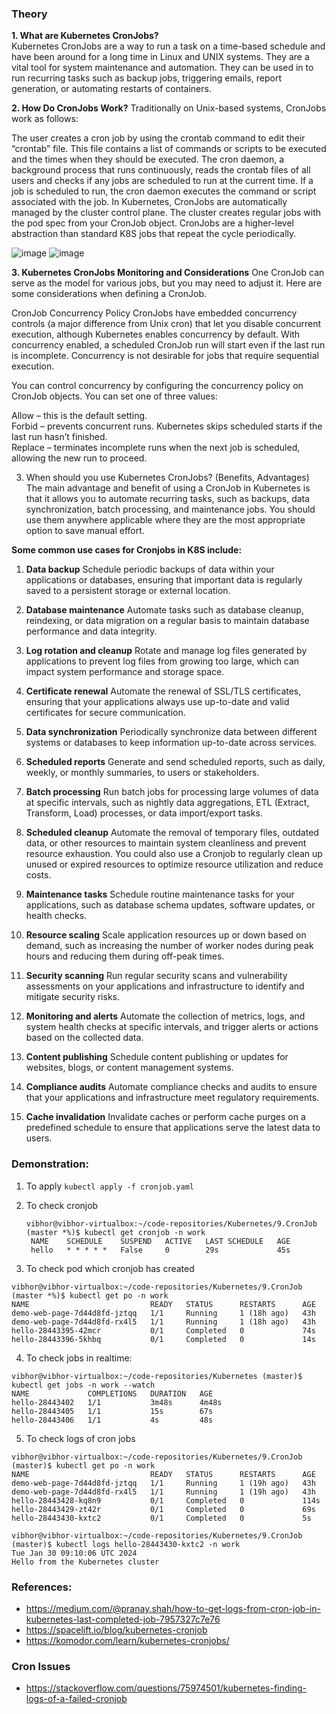 ### Theory
**1. What are Kubernetes CronJobs?** <br/>
Kubernetes CronJobs are a way to run a task on a time-based schedule and have been around for a long time in Linux and UNIX systems. They are a vital tool for system maintenance and automation. They can be used in to run recurring tasks such as backup jobs, triggering emails, report generation, or automating restarts of containers.

**2. How Do CronJobs Work?**
Traditionally on Unix-based systems, CronJobs work as follows:

   The user creates a cron job by using the crontab command to edit their “crontab” file. This file contains a list of commands or scripts to be executed and the times when they should be executed.
   The cron daemon, a background process that runs continuously, reads the crontab files of all users and checks if any jobs are scheduled to run at the current time.
   If a job is scheduled to run, the cron daemon executes the command or script associated with the job.
   In Kubernetes, CronJobs are automatically managed by the cluster control plane. The cluster creates regular jobs with the pod spec from your CronJob object. CronJobs are a higher-level abstraction than standard K8S jobs that repeat the cycle periodically.

   ![image](https://github.com/vibhordubey333/Kubernetes/assets/22407855/11973a1b-dbdc-4e89-bc43-bb10e34b5ccc)
   ![image](https://github.com/vibhordubey333/Kubernetes/assets/22407855/481053f5-820c-467e-8a72-c3f0e27d0c1b)

**3. Kubernetes CronJobs Monitoring and Considerations**
One CronJob can serve as the model for various jobs, but you may need to adjust it. Here are some considerations when defining a CronJob.

CronJob Concurrency Policy
CronJobs have embedded concurrency controls (a major difference from Unix cron) that let you disable concurrent execution, although Kubernetes enables concurrency by default. With concurrency enabled, a scheduled CronJob run will start even if the last run is incomplete. Concurrency is not desirable for jobs that require sequential execution.

You can control concurrency by configuring the concurrency policy on CronJob objects. You can set one of three values: <br/>

Allow – this is the default setting. <br/>
Forbid – prevents concurrent runs. Kubernetes skips scheduled starts if the last run hasn’t finished. <br/>
Replace – terminates incomplete runs when the next job is scheduled, allowing the new run to proceed. <br/>

3. When should you use Kubernetes CronJobs? (Benefits, Advantages)
The main advantage and benefit of using a CronJob in Kubernetes is that it allows you to automate recurring tasks, such as backups, data synchronization, batch processing, and maintenance jobs. You should use them anywhere applicable where they are the most appropriate option to save manual effort.

**Some common use cases for Cronjobs in K8S include:**

1. **Data backup**
Schedule periodic backups of data within your applications or databases, ensuring that important data is regularly saved to a persistent storage or external location.

2. **Database maintenance**
Automate tasks such as database cleanup, reindexing, or data migration on a regular basis to maintain database performance and data integrity.

3. **Log rotation and cleanup**
Rotate and manage log files generated by applications to prevent log files from growing too large, which can impact system performance and storage space.

4. **Certificate renewal**
Automate the renewal of SSL/TLS certificates, ensuring that your applications always use up-to-date and valid certificates for secure communication.

5. **Data synchronization**
Periodically synchronize data between different systems or databases to keep information up-to-date across services.

6. **Scheduled reports**
Generate and send scheduled reports, such as daily, weekly, or monthly summaries, to users or stakeholders.

7. **Batch processing**
Run batch jobs for processing large volumes of data at specific intervals, such as nightly data aggregations, ETL (Extract, Transform, Load) processes, or data import/export tasks.

8. **Scheduled cleanup**
Automate the removal of temporary files, outdated data, or other resources to maintain system cleanliness and prevent resource exhaustion. You could also use a Cronjob to regularly clean up unused or expired resources to optimize resource utilization and reduce costs.

9. **Maintenance tasks**
Schedule routine maintenance tasks for your applications, such as database schema updates, software updates, or health checks.

10. **Resource scaling**
Scale application resources up or down based on demand, such as increasing the number of worker nodes during peak hours and reducing them during off-peak times.

11. **Security scanning**
Run regular security scans and vulnerability assessments on your applications and infrastructure to identify and mitigate security risks.

12. **Monitoring and alerts**
Automate the collection of metrics, logs, and system health checks at specific intervals, and trigger alerts or actions based on the collected data.

13. **Content publishing**
Schedule content publishing or updates for websites, blogs, or content management systems.

14. **Compliance audits**
Automate compliance checks and audits to ensure that your applications and infrastructure meet regulatory requirements.

15. **Cache invalidation**
Invalidate caches or perform cache purges on a predefined schedule to ensure that applications serve the latest data to users.

### Demonstration:

1. To apply `kubectl apply -f cronjob.yaml`
2. To check cronjob
   
   ```
   vibhor@vibhor-virtualbox:~/code-repositories/Kubernetes/9.CronJob (master *%)$ kubectl get cronjob -n work
    NAME    SCHEDULE    SUSPEND   ACTIVE   LAST SCHEDULE   AGE
    hello   * * * * *   False     0        29s             45s
    ```
3.  To check pod which cronjob has created

```
vibhor@vibhor-virtualbox:~/code-repositories/Kubernetes/9.CronJob (master *%)$ kubectl get po -n work
NAME                           READY   STATUS      RESTARTS      AGE
demo-web-page-7d44d8fd-jztqq   1/1     Running     1 (18h ago)   43h
demo-web-page-7d44d8fd-rx4l5   1/1     Running     1 (18h ago)   43h
hello-28443395-42mcr           0/1     Completed   0             74s
hello-28443396-5khbq           0/1     Completed   0             14s
```

4. To check jobs in realtime:

```
vibhor@vibhor-virtualbox:~/code-repositories/Kubernetes (master)$ kubectl get jobs -n work --watch
NAME             COMPLETIONS   DURATION   AGE
hello-28443402   1/1           3m48s      4m48s
hello-28443405   1/1           15s        67s
hello-28443406   1/1           4s         48s
```

5. To check logs of cron jobs

```
vibhor@vibhor-virtualbox:~/code-repositories/Kubernetes/9.CronJob (master)$ kubectl get po -n work
NAME                           READY   STATUS      RESTARTS      AGE
demo-web-page-7d44d8fd-jztqq   1/1     Running     1 (19h ago)   43h
demo-web-page-7d44d8fd-rx4l5   1/1     Running     1 (19h ago)   43h
hello-28443428-kq8n9           0/1     Completed   0             114s
hello-28443429-zt42r           0/1     Completed   0             69s
hello-28443430-kxtc2           0/1     Completed   0             5s
```

```
vibhor@vibhor-virtualbox:~/code-repositories/Kubernetes/9.CronJob (master)$ kubectl logs hello-28443430-kxtc2 -n work
Tue Jan 30 09:10:06 UTC 2024
Hello from the Kubernetes cluster

```
   
### References:
  -  https://medium.com/@pranay.shah/how-to-get-logs-from-cron-job-in-kubernetes-last-completed-job-7957327c7e76
  -  https://spacelift.io/blog/kubernetes-cronjob
  -  https://komodor.com/learn/kubernetes-cronjobs/

### Cron Issues
  -  https://stackoverflow.com/questions/75974501/kubernetes-finding-logs-of-a-failed-cronjob

